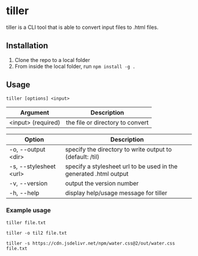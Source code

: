 # tiller
tiller is a CLI tool that is able to convert input files to .html files.

## Installation
1. Clone the repo to a local folder
2. From inside the local folder, run `npm install -g .`

## Usage
```
tiller [options] <input>
```
| Argument  | Description  
| --------  | ----------- 
| <input\> (required)     | the file or directory to convert

| Option        | Description                           |
| ------        | -----------                           |
| -o, --output <dir\> | specify the directory to write output to (default: /til) |
| -s, --stylesheet <url\> | specify a stylesheet url to be used in the generated .html output |
| -v, --version | output the version number             |
| -h, --help    | display help/usage message for tiller |

### Example usage
`tiller file.txt`

`tiller -o til2 file.txt`

`tiller -s https://cdn.jsdelivr.net/npm/water.css@2/out/water.css file.txt`
 
